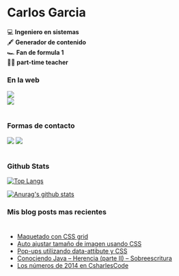 # Carlos Garcia

💻 **Ingeniero en sistemas**  
🖋 **Generador de contenido**  
🏎 **Fan de formula 1**  
👨‍🏫 **part-time teacher**  

### En la web
[<img src="https://img.shields.io/website?label=csharlscode&url=https%3A%2F%2Fcharlescode.wordpress.com"/>](https://charlescode.wordpress.com)  
[<img src="https://img.shields.io/stackexchange/stackoverflow/r/2096394?order=desc&sort=reputation&site=stackoverflow?style=plastic"/>](https://stackoverflow.com/users/2096394/csharls)

#
### Formas de contacto  

[<img src="https://img.icons8.com/android/24/000000/twitter.png"/>](https://twitter.com/csharls) 
[<img src="https://img.icons8.com/android/24/000000/linkedin.png"/>](https://linkedin.com/in/csharls)

#
### Github Stats

[![Top Langs](https://github-readme-stats.vercel.app/api/top-langs/?username=CSharles&layout=compact)](https://github.com/anuraghazra/github-readme-stats)  

[![Anurag's github stats](https://github-readme-stats.vercel.app/api?username=CSharles)](https://github.com/anuraghazra/github-readme-stats)  


### Mis blog posts mas recientes
#
<!-- BLOG-POST-LIST:START -->
- [Maquetado con CSS grid](https://charlescode.wordpress.com/2020/10/24/maquetado-con-css-grid/)
- [Auto ajustar tamaño de imagen usando CSS](https://charlescode.wordpress.com/2015/08/06/auto-ajustar-tamano-de-imagen-usando-css/)
- [Pop-ups utilizando data-attibute y CSS](https://charlescode.wordpress.com/2015/08/06/pop-ups-utilizando-data-attibute-y-css/)
- [Conociendo Java – Herencia (parte II) – Sobreescritura](https://charlescode.wordpress.com/2015/08/06/conociendo-java-herencia-parte-ii-sobreescritura/)
- [Los números de 2014 en CsharlesCode](https://charlescode.wordpress.com/2014/12/30/los-numeros-de-2014/)
<!-- BLOG-POST-LIST:END -->
